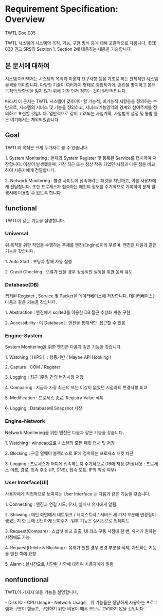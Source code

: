 # Requirement Specification: Overview

TWTL Doc 005

TWTL 시스템의 시스템의 목적, 기능, 구현 방식 등에 대해 포괄적으로 다룹니다. IEEE 830 권고 SRS의 Section 1, Section 2에 대응하는 내용을 기술합니다.

## 본 문서에 대하여
시스템 아키텍쳐는 시스템의 목적과 이용자 요구사항 등을 기초로 하는 전체적인 시스템 골격을 의미합니다. 다양한 기술이 여러가지 형태로 결합되기에, 혼란을 방지하고 본래 목적의 방향성을 잃지 않기 위해 가장 먼저 정하는 것이 일반적입니다.

따라서 이 문서는 TWTL 시스템이 갖추어야 할 기능적, 비기능적 사항등을 정의하는 수단으로, 시스템의 서비스 및 기능을 정의하고, 서비스/기능영역의 경계와 참여주체를 정의하고 표현할 것입니다. 일반적으로 같이 고려되는 사업계획, 사업범위 설정 및 통합 틀은 여기에서는 제외되었습니다.

## Goal
TWTL의 목적은 크게 두가지로 볼 수 있습니다.

1. System Monitering : 현재의 System Register 및 등록된 Service를 캡처하여 저장합니다. 이상이 발생했을때, 가장 최근 또는 정상 작동 되었던 시점과 다른 점을 비교하여 사용자에게 전달합니다.

2. Network Monitering : 불량 사이트에 접속하려는 패킷을 차단하고, 이를 사용자에게 전달합니다. 또한 프로세스가 접속하는 패킷의 정보를 주기적으로 기록하여 문제 발생시에 이용할 수 있도록 합니다.   

## functional
TWTL이 갖는 기능을 설명합니다.

### Universal
위 목적을 위한 작업을 수행하는 주체를 엔진(Engine)이라 부르며, 엔진은 다음과 같은 기능을 갖습니다.

1. Auto Start : 부팅과 함께 자동 실행

2. Crash Checking : 오류가 났을 경우 정상적인 실행을 위한 동작 유도

### Database(DB)
캡처된 Register , Service 및 Packet을 데이터베이스에 저장합니다. 데이터베이스는 다음과 같은 기능을 갖습니다.

1. Abstraction : 엔진에서 sqlite3를 이용한 DB 접근 추상화 계층 구현

2. Accessibility : 이 Database는 엔진을 통해서만  접근할 수 있음

### Engine-System
System Monitering을 위한 엔진은 다음과 같은 기능을 갖습니다.

1. Watching ( HIPS )  : 행동기반 ( Maybe API Hooking )

2. Capture : COM / Register 

3. Logging : 최근 1주일 간의 변경사항 저장

4. Comparing : 지금과 가장 최근의 또는 이상이 없었던 시점과의 변경사항 비교

5. Modification : 프로세스 종료, Registry Value 삭제

6. Logging : Database에 Snapshot 저장

### Engine-Network
Network Monitering을 위한 엔진은 다음과 같은 기능을 갖습니다.

1. Watching : winpcap으로 시스템의 모든 패킷 캡처 및 저장 

2. Blocking : 구글 멀웨어 블랙리스트 IP에 접속하는 프로세스 패킷 차단

3. Logging : 프로세스가 어디에 접속하는지 주기적으로 DB에 저장.(저장내용 : 프로세스 이름, 경로, 접속 주소 (IP, DNS), 접속 포트, IP의 악성 여부)


### User Interface(UI)
사용자에게 직접적으로 보여지는 User Interface 는 다음과 같은 기능을 갖습니다. 

1. Connecting : 엔진과 연결 시도, 유지, 실패시 유저에게 알림.

2. Showing : 메인 화면에서 네트워크 / 레지스트리 / 서비스 세 가지 부분에 변경점이 생겼는지 한 눈에 간단하게 보여주기. 일부 기능은 실시간으로 업데이트

3. Request(Compare) : 스냅샷 비교 호출. UI 최초 구동 시점에 한 번, 유저가 원하는 시점에도 가능

4. Request(Delete & Blocking) : 유저가 원할 경우 변경 부분을 삭제, 차단하는 기능을 엔진 쪽에 요청 

5. Alarm : 실시간으로 차단된 사항에 대하여 사용자에게 알림

## nonfunctional
TWTL이 가지지 않을 기능을 설명합니다.

- Disk IO
- CPU Usage
- Network Usage 
 
위 기능들은 정당하게 사용하는 프로그램과 구분이 힘들고, 구현하기 위한 비용이 매우 크므로 고려하지 않을 것입니다.
